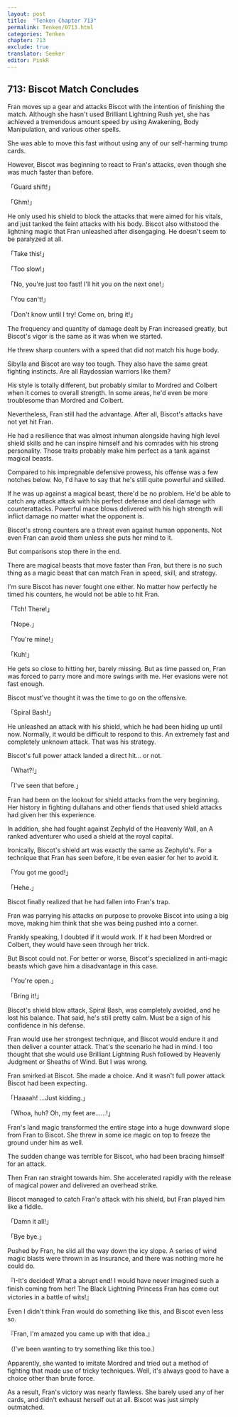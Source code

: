 ```yaml
---
layout: post
title:  "Tenken Chapter 713"
permalink: Tenken/0713.html
categories: Tenken
chapter: 713
exclude: true
translator: Seeker
editor: PinkR
---
```

<h2 id="ch713">713: Biscot Match Concludes</h2>

<p>Fran moves up a gear and attacks Biscot with the intention of finishing the match. Although she hasn't used Brilliant Lightning Rush yet, she has achieved a tremendous amount speed by using Awakening, Body Manipulation, and various other spells.</p>

<p>She was able to move this fast without using any of our self-harming trump cards.</p>

<p>However, Biscot was beginning to react to Fran's attacks, even though she was much faster than before.</p>

<p>「Guard shift!」</p>
<p>「Ghm!」</p>
 
<p>He only used his shield to block the attacks that were aimed for his vitals, and just tanked the feint attacks with his body. Biscot also withstood the lightning magic that Fran unleashed after disengaging. He doesn't seem to be paralyzed at all.</p>

<p>「Take this!」</p>
<p>「Too slow!」</p>
<p>「No, you're just too fast! I'll hit you on the next one!」</p>
<p>「You can't!」</p>
<p>「Don't know until I try! Come on, bring it!」</p>

<p>The frequency and quantity of damage dealt by Fran increased greatly, but Biscot's vigor is the same as it was when we started.</p>

<p>He threw sharp counters with a speed that did not match his huge body.</p>

<p>Sibylla and Biscot are way too tough. They also have the same great fighting instincts. Are all Raydossian warriors like them?</p>

<p>His style is totally different, but probably similar to Mordred and Colbert when it comes to overall strength. In some areas, he'd even be more troublesome than Mordred and Colbert.</p>

<p>Nevertheless, Fran still had the advantage. After all, Biscot's attacks have not yet hit Fran.</p>

<p>He had a resilience that was almost inhuman alongside having high level shield skills and he can inspire himself and his comrades with his strong personality. Those traits probably make him perfect as a tank against magical beasts.</p>

<p>Compared to his impregnable defensive prowess, his offense was a few notches below. No, I'd have to say that he's still quite powerful and skilled.</p>

<p>If he was up against a magical beast, there'd be no problem. He'd be able to catch any attack attack with his perfect defense and deal damage with counterattacks. Powerful mace blows delivered with his high strength will inflict damage no matter what the opponent is.</p>

<p>Biscot's strong counters are a threat even against human opponents. Not even Fran can avoid them unless she puts her mind to it.</p>

<p>But comparisons stop there in the end.</p>

<p>There are magical beasts that move faster than Fran, but there is no such thing as a magic beast that can match Fran in speed, skill, and strategy.</p>

<p>I'm sure Biscot has never fought one either. No matter how perfectly he timed his counters, he would not be able to hit Fran.</p>

<p>「Tch! There!」</p>
<p>「Nope.」</p>
<p>「You're mine!」</p>
<p>「Kuh!」</p>

<p>He gets so close to hitting her, barely missing. But as time passed on, Fran was forced to parry more and more swings with me. Her evasions were not fast enough.</p>

<p>Biscot must've thought it was the time to go on the offensive.</p>

<p>「Spiral Bash!」</p>

<p>He unleashed an attack with his shield, which he had been hiding up until now. Normally, it would be difficult to respond to this. An extremely fast and completely unknown attack. That was his strategy.</p>

<p>Biscot's full power attack landed a direct hit… or not.</p>

<p>「What?!」</p>
<p>「I've seen that before.」</p>

<p>Fran had been on the lookout for shield attacks from the very beginning. Her history in fighting dullahans and other fiends that used shield attacks had given her this experience.</p>

<p>In addition, she had fought against Zephyld of the Heavenly Wall, an A ranked adventurer who used a shield at the royal capital.</p>

<p>Ironically, Biscot's shield art was exactly the same as Zephyld's. For a technique that Fran has seen before, it be even easier for her to avoid it.</p>

<p>「You got me good!」</p>
<p>「Hehe.」</p>

<p>Biscot finally realized that he had fallen into Fran's trap.</p>

<p>Fran was parrying his attacks on purpose to provoke Biscot into using a big move, making him think that she was being pushed into a corner.</p>

<p>Frankly speaking, I doubted if it would work. If it had been Mordred or Colbert, they would have seen through her trick.</p>

<p>But Biscot could not. For better or worse, Biscot's specialized in anti-magic beasts which gave him a disadvantage in this case.</p>

<p>「You're open.」</p>
<p>「Bring it!」</p>

<p>Biscot's shield blow attack, Spiral Bash, was completely avoided, and he lost his balance. That said, he's still pretty calm. Must be a sign of his confidence in his defense.</p>

<p>Fran would use her strongest technique, and Biscot would endure it and then deliver a counter attack. That's the scenario he had in mind. I too thought that she would use Brilliant Lightning Rush followed by Heavenly Judgment or Sheaths of Wind. But I was wrong.</p>

<p>Fran smirked at Biscot. She made a choice. And it wasn't full power attack Biscot had been expecting.</p>

<p>「Haaaah! …Just kidding.」</p>
<p>「Whoa, huh? Oh, my feet are……!」</p>

<p>Fran's land magic transformed the entire stage into a huge downward slope from Fran to Biscot. She threw in some ice magic on top to freeze the ground under him as well.</p>

<p>The sudden change was terrible for Biscot, who had been bracing himself for an attack.</p>

<p>Then Fran ran straight towards him. She accelerated rapidly with the release of magical power and delivered an overhead strike.</p>

<p>Biscot managed to catch Fran's attack with his shield, but Fran played him like a fiddle.</p>

<p>「Damn it all!」</p>
<p>「Bye bye.」</p>

<p>Pushed by Fran, he slid all the way down the icy slope. A series of wind magic blasts were thrown in as insurance, and there was nothing more he could do.</p>

<p>『I-It's decided! What a abrupt end! I would have never imagined such a finish coming from her! The Black Lightning Princess Fran has come out victories in a battle of wits!』</p>

<p>Even I didn't think Fran would do something like this, and Biscot even less so.</p>

<p>『Fran, I'm amazed you came up with that idea.』</p>
<p>（I've been wanting to try something like this too.）</p>

<p>Apparently, she wanted to imitate Mordred and tried out a method of fighting that made use of tricky techniques. Well, it's always good to have a choice other than brute force.</p>

<p>As a result, Fran's victory was nearly flawless. She barely used any of her cards, and didn't exhaust herself out at all. Biscot was just simply outmatched.</p>






